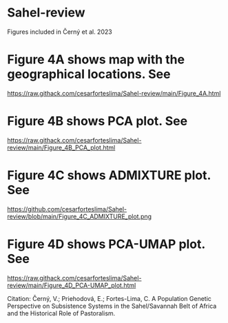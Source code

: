 # Sahel-review
Figures included in Černý et al. 2023

# Figure 4A shows map with the geographical locations. See
https://raw.githack.com/cesarforteslima/Sahel-review/main/Figure_4A.html

# Figure 4B shows PCA plot. See
https://raw.githack.com/cesarforteslima/Sahel-review/main/Figure_4B_PCA_plot.html

# Figure 4C shows ADMIXTURE plot. See
https://github.com/cesarforteslima/Sahel-review/blob/main/Figure_4C_ADMIXTURE_plot.png

# Figure 4D shows PCA-UMAP plot. See
https://raw.githack.com/cesarforteslima/Sahel-review/main/Figure_4D_PCA-UMAP_plot.html


Citation: 
Černý, V.; Priehodová, E.; Fortes-Lima, C. A Population Genetic Perspective on Subsistence Systems in the Sahel/Savannah Belt of Africa and the Historical Role of Pastoralism.

